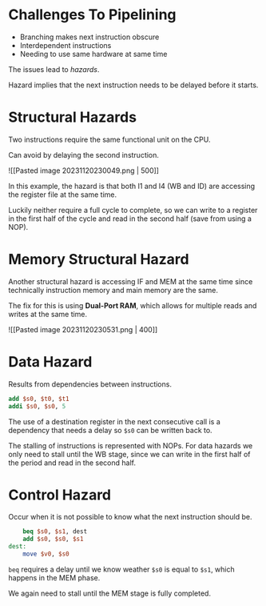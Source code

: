 
# Challenges To Pipelining

- Branching makes next instruction obscure
- Interdependent instructions
- Needing to use same hardware at same time

The issues lead to *hazards*.

Hazard implies that the next instruction needs to be delayed before it starts.

# Structural Hazards

Two instructions require the same functional unit on the CPU.

Can avoid by delaying the second instruction.

![[Pasted image 20231120230049.png | 500]]

In this example, the hazard is that both I1 and I4 (WB and ID) are accessing the register file at the same time.

Luckily neither require a full cycle to complete, so we can write to a register in the first half of the cycle and read in the second half (save from using a NOP). 

# Memory Structural Hazard

Another structural hazard is accessing IF and MEM at the same time since technically instruction memory and main memory are the same.

The fix for this is using **Dual-Port RAM**, which allows for multiple reads and writes at the same time.

![[Pasted image 20231120230531.png | 400]]

# Data Hazard

Results from dependencies between instructions.

```mips
add $s0, $t0, $t1
addi $s0, $s0, 5
```

The use of a destination register in the next consecutive call is a dependency that needs a delay so `$s0` can be written back to.

The stalling of instructions is represented with NOPs. For data hazards we only need to stall until the WB stage, since we can write in the first half of the period and read in the second half.

# Control Hazard

Occur when it is not possible to know what the next instruction should be.

```mips
	beq $s0, $s1, dest
	add $s0, $s0, $s1
dest:
	move $v0, $s0
```

`beq` requires a delay until we know weather `$s0` is equal to `$s1`, which happens in the MEM phase.

We again need to stall until the MEM stage is fully completed.

